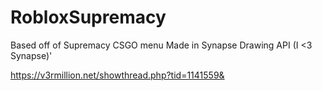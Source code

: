 # RobloxSupremacy
Based off of Supremacy CSGO menu
Made in Synapse Drawing API (I <3 Synapse)'

https://v3rmillion.net/showthread.php?tid=1141559&
